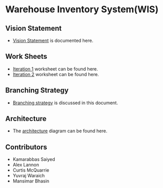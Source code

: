# Warehouse Inventory System(WIS)

## Vision Statement
- [Vision Statement](https://code.cs.umanitoba.ca/winter-2022-a02/group-14/warehouse-inventory-system/-/blob/readme/documentation/visionStatement.md) is documented here.

## Work Sheets
- [Iteration 1](https://code.cs.umanitoba.ca/winter-2022-a02/group-14/warehouse-inventory-system/-/blob/readme/documentation/i1Worksheet.md) worksheet can be found here.
- [Iteration 2](https://code.cs.umanitoba.ca/winter-2022-a02/group-14/warehouse-inventory-system/-/blob/development/documentation/i2Worksheet.md) worksheet can be found here.

## Branching Strategy
-  [Branching strategy](https://code.cs.umanitoba.ca/winter-2022-a02/group-14/warehouse-inventory-system/-/blob/readme/documentation/BranchingStrategy.md) is discussed in this document.

## Architecture
- The [architecture](https://code.cs.umanitoba.ca/winter-2022-a02/group-14/warehouse-inventory-system/-/blob/development/documentation/architecture.png) diagram can be found here.

## Contributors
- Kamarabbas Saiyed
- Alex Lannon
- Curtis McQuarrie
- Yuvraj Waraich
- Mansimar Bhasin

  


